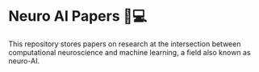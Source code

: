 # Neuro AI Papers 🧠💻
This repository stores papers on research at the intersection between computational neuroscience and machine learning, a field also known as neuro-AI.



